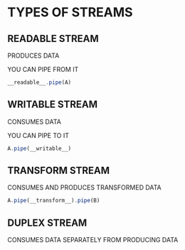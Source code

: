 # TYPES OF STREAMS

## READABLE STREAM

PRODUCES DATA

YOU CAN PIPE FROM IT

```js
__readable__.pipe(A)
```

## WRITABLE STREAM

CONSUMES DATA

YOU CAN PIPE TO IT

```js
A.pipe(__writable__)
```

## TRANSFORM STREAM

CONSUMES AND PRODUCES TRANSFORMED DATA

```js
A.pipe(__transform__).pipe(B)
```

## DUPLEX STREAM

CONSUMES DATA SEPARATELY FROM PRODUCING DATA

